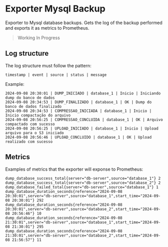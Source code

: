 # Exporter Mysql Backup

Exporter to Mysql database backups. Gets the log of the backup performed and exports it as metrics to Prometheus. 

> Working In Progress

## Log structure

The log structure must follow the pattern:

```
timestamp | event | source | status | message
```

Example:

```
2024-09-08 20:30:01 | DUMP_INICIADO | database_1 | Inicio | Iniciando dump do banco de dados
2024-09-08 20:34:53 | DUMP_FINALIZADO | database_1 | OK | Dump do banco de dados finalizado
2024-09-08 20:34:53 | COMPRESSAO_INICIADA | database_1 | Inicio | Inicio compactação do arquivo
2024-09-08 20:56:25 | COMPRESSAO_CONCLUIDA | database_1 | OK | Arquivo compactado com sucesso
2024-09-08 20:56:25 | UPLOAD_INICIADO | database_1 | Inicio | Upload arquivo para o S3 iniciado
2024-09-08 20:56:46 | UPLOAD_CONCLUIDO | database_1 | OK | Upload realizado com sucesso
```

## Metrics

Examples of metrics that the exporter will exponse to Prometheus:

```
dump_database_success_total{server="db-server",source="database_1"} 2
dump_database_success_total{server="db-server",source="database_2"} 2
dump_database_failed_total{server="db-server",source="database_1"} 1
dump_database_duration_seconds{reference="2024-09-08 20:30:01",server="db-server",source="database_1",start_time="2024-09-08 20:30:01"} 292
dump_database_duration_seconds{reference="2024-09-08 20:30:01",server="db-server",source="database_2",start_time="2024-09-08 20:56:46"} 10
dump_database_duration_seconds{reference="2024-09-08 21:30:01",server="db-server",source="database_1",start_time="2024-09-08 21:30:01"} 295
dump_database_duration_seconds{reference="2024-09-08 21:30:01",server="db-server",source="database_2",start_time="2024-09-08 21:56:57"} 11
```
